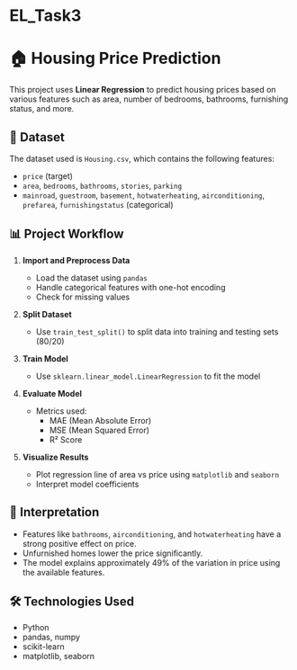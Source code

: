 # EL_Task3
# 🏠 Housing Price Prediction

This project uses **Linear Regression** to predict housing prices based on various features such as area, number of bedrooms, bathrooms, furnishing status, and more.

## 📁 Dataset

The dataset used is `Housing.csv`, which contains the following features:

- `price` (target)
- `area`, `bedrooms`, `bathrooms`, `stories`, `parking`
- `mainroad`, `guestroom`, `basement`, `hotwaterheating`, `airconditioning`, `prefarea`, `furnishingstatus` (categorical)

## 📊 Project Workflow

1. **Import and Preprocess Data**
    - Load the dataset using `pandas`
    - Handle categorical features with one-hot encoding
    - Check for missing values

2. **Split Dataset**
    - Use `train_test_split()` to split data into training and testing sets (80/20)

3. **Train Model**
    - Use `sklearn.linear_model.LinearRegression` to fit the model

4. **Evaluate Model**
    - Metrics used:
        - MAE (Mean Absolute Error)
        - MSE (Mean Squared Error)
        - R² Score

5. **Visualize Results**
    - Plot regression line of area vs price using `matplotlib` and `seaborn`
    - Interpret model coefficients


## 🧠 Interpretation

- Features like `bathrooms`, `airconditioning`, and `hotwaterheating` have a strong positive effect on price.
- Unfurnished homes lower the price significantly.
- The model explains approximately 49% of the variation in price using the available features.

## 🛠️ Technologies Used

- Python
- pandas, numpy
- scikit-learn
- matplotlib, seaborn
